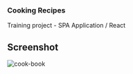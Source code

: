 ### Cooking Recipes 
Training project - SPA Application / React

## Screenshot

![cook-book](https://user-images.githubusercontent.com/38568843/187425020-3474825c-f3be-4bbf-9098-701bad86cae1.jpg)
